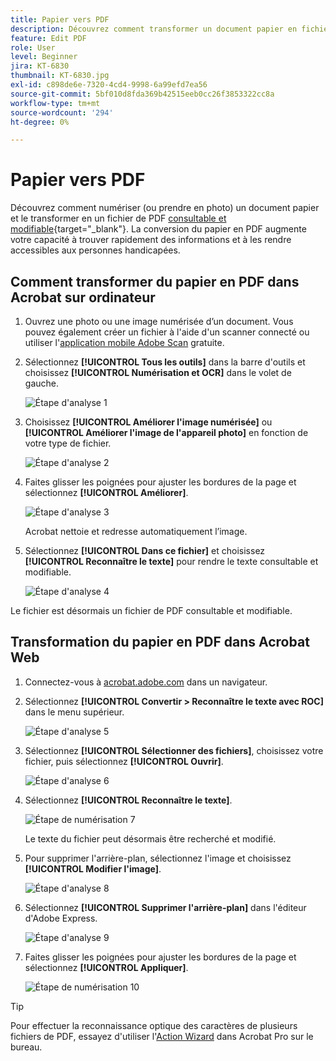 ```yaml
---
title: Papier vers PDF
description: Découvrez comment transformer un document papier en fichier de PDF intelligent, consultable et modifiable
feature: Edit PDF
role: User
level: Beginner
jira: KT-6830
thumbnail: KT-6830.jpg
exl-id: c898de6e-7320-4cd4-9998-6a99efd7ea56
source-git-commit: 5bf010d8fda369b42515eeb0cc26f3853322cc8a
workflow-type: tm+mt
source-wordcount: '294'
ht-degree: 0%

---
```


# Papier vers PDF

Découvrez comment numériser (ou prendre en photo) un document papier et le transformer en un fichier de PDF [consultable et modifiable](https://www.adobe.com/fr/acrobat/online/pdf-editor.html){target="_blank"}. La conversion du papier en PDF augmente votre capacité à trouver rapidement des informations et à les rendre accessibles aux personnes handicapées.

## Comment transformer du papier en PDF dans Acrobat sur ordinateur

1. Ouvrez une photo ou une image numérisée d’un document. Vous pouvez également créer un fichier à l&#39;aide d&#39;un scanner connecté ou utiliser l&#39;[application mobile Adobe Scan](https://adobescan.app.link/GpBqG8Bkoeb) gratuite.

1. Sélectionnez **[!UICONTROL Tous les outils]** dans la barre d&#39;outils et choisissez **[!UICONTROL Numérisation et OCR]** dans le volet de gauche.

   ![Étape d&#39;analyse 1](../assets/Scan_1.png)

1. Choisissez **[!UICONTROL Améliorer l&#39;image numérisée]** ou **[!UICONTROL Améliorer l&#39;image de l&#39;appareil photo]** en fonction de votre type de fichier.

   ![Étape d&#39;analyse 2](../assets/Scan_2.png)

1. Faites glisser les poignées pour ajuster les bordures de la page et sélectionnez **[!UICONTROL Améliorer]**.

   ![Étape d&#39;analyse 3](../assets/Scan_3.png)

   Acrobat nettoie et redresse automatiquement l’image.

1. Sélectionnez **[!UICONTROL Dans ce fichier]** et choisissez **[!UICONTROL Reconnaître le texte]** pour rendre le texte consultable et modifiable.

   ![Étape d&#39;analyse 4](../assets/Scan_4.png)

Le fichier est désormais un fichier de PDF consultable et modifiable.

## Transformation du papier en PDF dans Acrobat Web

1. Connectez-vous à [acrobat.adobe.com](https://acrobat.adobe.com/fr/fr/) dans un navigateur.

1. Sélectionnez **[!UICONTROL Convertir > Reconnaître le texte avec ROC]** dans le menu supérieur.

   ![Étape d&#39;analyse 5](../assets/Scan_5.png)

1. Sélectionnez **[!UICONTROL Sélectionner des fichiers]**, choisissez votre fichier, puis sélectionnez **[!UICONTROL Ouvrir]**.

   ![Étape d&#39;analyse 6](../assets/Scan_6.png)

1. Sélectionnez **[!UICONTROL Reconnaître le texte]**.

   ![Étape de numérisation 7](../assets/Scan_7.png)

   Le texte du fichier peut désormais être recherché et modifié.

1. Pour supprimer l&#39;arrière-plan, sélectionnez l&#39;image et choisissez **[!UICONTROL Modifier l&#39;image]**.

   ![Étape d&#39;analyse 8](../assets/Scan_8.png)

1. Sélectionnez **[!UICONTROL Supprimer l&#39;arrière-plan]** dans l&#39;éditeur d&#39;Adobe Express.

   ![Étape d&#39;analyse 9](../assets/Scan_9.png)

1. Faites glisser les poignées pour ajuster les bordures de la page et sélectionnez **[!UICONTROL Appliquer]**.

   ![Étape de numérisation 10](../assets/Scan_10.png)


>[!TIP]
>
>Pour effectuer la reconnaissance optique des caractères de plusieurs fichiers de PDF, essayez d&#39;utiliser l&#39;[Action Wizard](../advanced-tasks/action.md) dans Acrobat Pro sur le bureau.